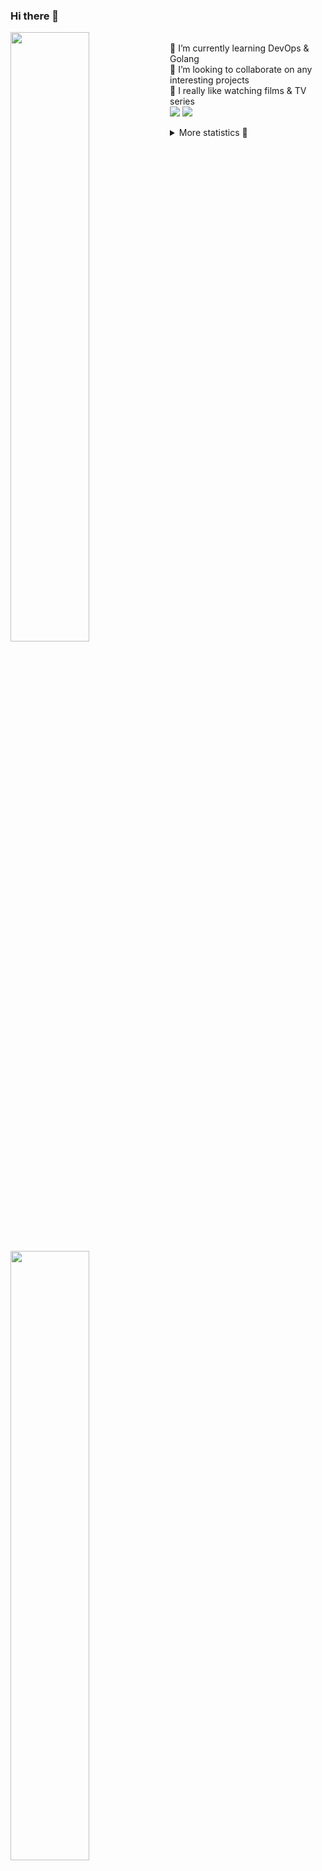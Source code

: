 ### Hi there 👋


[<img align="left" width="50%" src="https://github-readme-stats.vercel.app/api?username=rufusnufus&hide=issues&show_icons=true&count_private=true&theme=transparent&title_color=FF6F40&text_color=FBF9F8&icon_color=F48242&hide_border=true&hide_title=true#gh-dark-mode-only">](https://metrics.lecoq.io/rufusnufus#gh-dark-mode-only)
[<img align="left" width="50%" src="https://github-readme-stats.vercel.app/api?username=rufusnufus&hide=issues&show_icons=true&count_private=true&theme=transparent&title_color=FF6533&text_color=4D4644&icon_color=FF8038&hide_border=true&hide_title=true#gh-light-mode-only">](https://metrics.lecoq.io/rufusnufus#gh-light-mode-only)

<p>
  <br>
  🌱 I’m currently learning DevOps & Golang</br>
  👯 I’m looking to collaborate on any interesting projects</br>
  🎥 I really like watching films & TV series</br>
  <a href="https://linkedin.com/in/rufusnufus"><img src="https://img.shields.io/badge/linkedin-0077B5.svg?style=for-the-badge&logo=linkedin&logoColor=white"/></a>
  <a href="https://t.me/rufusnufus"><img src="https://img.shields.io/badge/-telegram-black?style=for-the-badge&color=blue&logo=telegram"/></a>
</p>

<p text-align="left">
<details>
  <summary>More statistics 👀</summary><br/>

<!--START_SECTION:waka-->
![Code Time](http://img.shields.io/badge/Code%20Time-765%20hrs%202%20mins-blue)

![Profile Views](http://img.shields.io/badge/Profile%20Views-1-blue)

**I'm an Early 🐤** 

```text
🌞 Morning                8343 commits        █████░░░░░░░░░░░░░░░░░░░░   21.84 % 
🌆 Daytime                21761 commits       ██████████████░░░░░░░░░░░   56.96 % 
🌃 Evening                7221 commits        █████░░░░░░░░░░░░░░░░░░░░   18.90 % 
🌙 Night                  876 commits         █░░░░░░░░░░░░░░░░░░░░░░░░   02.29 % 
```
📅 **I'm Most Productive on Wednesday** 

```text
Monday                   7267 commits        █████░░░░░░░░░░░░░░░░░░░░   19.02 % 
Tuesday                  6460 commits        ████░░░░░░░░░░░░░░░░░░░░░   16.91 % 
Wednesday                8734 commits        ██████░░░░░░░░░░░░░░░░░░░   22.86 % 
Thursday                 6984 commits        █████░░░░░░░░░░░░░░░░░░░░   18.28 % 
Friday                   7001 commits        █████░░░░░░░░░░░░░░░░░░░░   18.33 % 
Saturday                 1087 commits        █░░░░░░░░░░░░░░░░░░░░░░░░   02.85 % 
Sunday                   668 commits         ░░░░░░░░░░░░░░░░░░░░░░░░░   01.75 % 
```


📊 **This Week I Spent My Time On** 

```text
💬 Programming Languages: 
No Activity Tracked This Week

🔥 Editors: 
No Activity Tracked This Week
```

**I Mostly Code in Go** 

```text
Go                       22 repos            █████░░░░░░░░░░░░░░░░░░░░   18.18 % 
Python                   20 repos            ████░░░░░░░░░░░░░░░░░░░░░   16.53 % 
Smarty                   8 repos             ██░░░░░░░░░░░░░░░░░░░░░░░   06.61 % 
Shell                    5 repos             █░░░░░░░░░░░░░░░░░░░░░░░░   04.13 % 
Kotlin                   3 repos             █░░░░░░░░░░░░░░░░░░░░░░░░   02.48 % 
```




 Last Updated on 14/12/2024 01:18:39 UTC
<!--END_SECTION:waka-->

</details>
</p>
